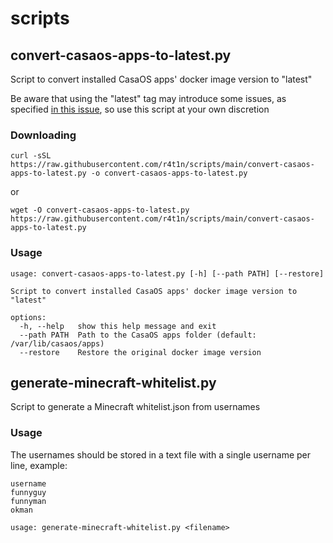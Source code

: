 # scripts

## convert-casaos-apps-to-latest.py

Script to convert installed CasaOS apps' docker image version to "latest"

Be aware that using the "latest" tag may introduce some issues, as specified [in this issue](https://github.com/IceWhaleTech/CasaOS-AppStore/issues/167), so use this script at your own discretion

### Downloading

```
curl -sSL https://raw.githubusercontent.com/r4t1n/scripts/main/convert-casaos-apps-to-latest.py -o convert-casaos-apps-to-latest.py
```

or

```
wget -O convert-casaos-apps-to-latest.py https://raw.githubusercontent.com/r4t1n/scripts/main/convert-casaos-apps-to-latest.py
```

### Usage

```
usage: convert-casaos-apps-to-latest.py [-h] [--path PATH] [--restore]

Script to convert installed CasaOS apps' docker image version to "latest"

options:
  -h, --help   show this help message and exit
  --path PATH  Path to the CasaOS apps folder (default: /var/lib/casaos/apps)
  --restore    Restore the original docker image version
```

## generate-minecraft-whitelist.py

Script to generate a Minecraft whitelist.json from usernames

### Usage

The usernames should be stored in a text file with a single username per line, example:

```
username
funnyguy
funnyman
okman
```

```
usage: generate-minecraft-whitelist.py <filename>
```